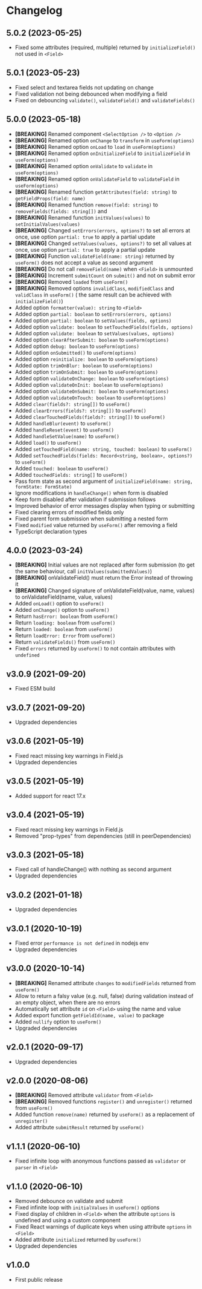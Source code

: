 # Changelog

## 5.0.2 (2023-05-25)

- Fixed some attributes (required, multiple) returned by `initializeField()` not used in `<Field>`

## 5.0.1 (2023-05-23)

- Fixed select and textarea fields not updating on change
- Fixed validation not being debounced when modifying a field
- Fixed on debouncing `validate()`, `validateField()` and `validateFields()`

## 5.0.0 (2023-05-18)

- **[BREAKING]** Renamed component `<SelectOption />` to `<Option />`
- **[BREAKING]** Renamed option `onChange` to `transform` in `useForm(options)`
- **[BREAKING]** Renamed option `onLoad` to `load` in `useForm(options)`
- **[BREAKING]** Renamed option `onInitializeField` to `initializeField` in `useForm(options)`
- **[BREAKING]** Renamed option `onValidate` to `validate` in `useForm(options)`
- **[BREAKING]** Renamed option `onValidateField` to `validateField` in `useForm(options)`
- **[BREAKING]** Renamed function `getAttributes(field: string)` to `getFieldProps(field: name)`
- **[BREAKING]** Renamed function `remove(field: string)` to `removeFields(fields: string[])` and
- **[BREAKING]** Renamed function `initValues(values)` to `setInitialValues(values)`
- **[BREAKING]** Changed `setErrors(errors, options?)` to set all errors at once, use
  option `partial: true` to apply a partial update
- **[BREAKING]** Changed `setValues(values, options?)` to set all values at once, use
  option `partial: true` to apply a partial update
- **[BREAKING]** Function `validateField(name: string)` returned by `useForm()` does not accept a
  value as second argument
- **[BREAKING]** Do not call `removeField(name)` when `<Field>` is unmounted
- **[BREAKING]** Increment `submitCount` on `submit()` and not on submit error
- **[BREAKING]** Removed `loaded` from `useForm()`
- **[BREAKING]** Removed options `invalidClass`, `modifiedClass` and `validClass` in `useForm()` (
  the same result can be achieved with `initializeField()`)
- Added option `formatter(value): string` to `<Field>`
- Added option `partial: boolean` to `setErrors(errors, options)`
- Added option `partial: boolean` to `setValues(fields, options)`
- Added option `validate: boolean` to `setTouchedFields(fields, options)`
- Added option `validate: boolean` to `setValues(values, options)`
- Added option `clearAfterSubmit: boolean` to `useForm(options)`
- Added option `debug: boolean` to `useForm(options)`
- Added option `onSubmitted()` to `useForm(options)`
- Added option `reinitialize: boolean` to `useForm(options)`
- Added option `trimOnBlur: boolean` to `useForm(options)`
- Added option `trimOnSubmit: boolean` to `useForm(options)`
- Added option `validateOnChange: boolean` to `useForm(options)`
- Added option `validateOnInit: boolean` to `useForm(options)`
- Added option `validateOnSubmit: boolean` to `useForm(options)`
- Added option `validateOnTouch: boolean` to `useForm(options)`
- Added `clear(fields?: string[])` to `useForm()`
- Added `clearErrors(fields?: string[])` to `useForm()`
- Added `clearTouchedFields(fields?: string[])` to `useForm()`
- Added `handleBlur(event)` to `useForm()`
- Added `handleReset(event)` to `useForm()`
- Added `handleSetValue(name)` to `useForm()`
- Added `load()` to `useForm()`
- Added `setTouchedField(name: string, touched: boolean)` to `useForm()`
- Added `setTouchedFields(fields: Record<string, boolean>, options?)` to `useForm()`
- Added `touched: boolean` to `useForm()`
- Added `touchedFields: string[]` to `useForm()`
- Pass form state as second argument of `initializeField(name: string, formState: FormState)`
- Ignore modifications in `handleChange()` when form is disabled
- Keep form disabled after validation if submission follows
- Improved behavior of error messages display when typing or submitting
- Fixed clearing errors of modified fields only
- Fixed parent form submission when submitting a nested form
- Fixed `modified` value returned by `useForm()` after removing a field
- TypeScript declaration types

## 4.0.0 (2023-03-24)

- **[BREAKING]** Initial values are not replaced after form submission (to get the same behaviour,
  call `initValues(submittedValues)`)
- **[BREAKING]** onValidateField() must return the Error instead of throwing it
- **[BREAKING]** Changed signature of onValidateField(value, name, values) to onValidateField(name,
  value, values)
- Added `onLoad()` option to `useForm()`
- Added `onChange()` option to `useForm()`
- Return `hasError: boolean` from `useForm()`
- Return `loading: boolean` from `useForm()`
- Return `loaded: boolean` from `useForm()`
- Return `loadError: Error` from `useForm()`
- Return `validateFields()` from `useForm()`
- Fixed `errors` returned by `useForm()` to not contain attributes with `undefined`

## v3.0.9 (2021-09-20)

- Fixed ESM build

## v3.0.7 (2021-09-20)

- Upgraded dependencies

## v3.0.6 (2021-05-19)

- Fixed react missing key warnings in Field.js
- Upgraded dependencies

## v3.0.5 (2021-05-19)

- Added support for react 17.x

## v3.0.4 (2021-05-19)

- Fixed react missing key warnings in Field.js
- Removed "prop-types" from dependencies (still in peerDependencies)

## v3.0.3 (2021-05-18)

- Fixed call of handleChange() with nothing as second argument
- Upgraded dependencies

## v3.0.2 (2021-01-18)

- Upgraded dependencies

## v3.0.1 (2020-10-19)

- Fixed error `performance is not defined` in nodejs env
- Upgraded dependencies

## v3.0.0 (2020-10-14)

- **[BREAKING]** Renamed attribute `changes` to `modifiedFields` returned from `useForm()`
- Allow to return a falsy value (e.g. null, false) during validation instead of an empty object,
  when there are no errors
- Automatically set attribute `id` on `<Field>` using the name and value
- Added export function `getFieldId(name, value)` to package
- Added `nullify` option to `useForm()`
- Upgraded dependencies

## v2.0.1 (2020-09-17)

- Upgraded dependencies

## v2.0.0 (2020-08-06)

- **[BREAKING]** Removed attribute `validator` from `<Field>`
- **[BREAKING]** Removed functions `register()` and `unregister()` returned from `useForm()`
- Added function `remove(name)` returned by `useForm()` as a replacement of  `unregister()`
- Added attribute `submitResult` returned by `useForm()`

## v1.1.1 (2020-06-10)

- Fixed infinite loop with anonymous functions passed as `validator` or `parser` in `<Field>`

## v1.1.0 (2020-06-10)

- Removed debounce on validate and submit
- Fixed infinite loop with `initialValues` in `useForm()` options
- Fixed display of children in `<Field>` when the attribute `options` is undefined and using a
  custom component
- Fixed React warnings of duplicate keys when using attribute `options` in `<Field>`
- Added attribute `initialized` returned by `useForm()`
- Upgraded dependencies

## v1.0.0

- First public release
